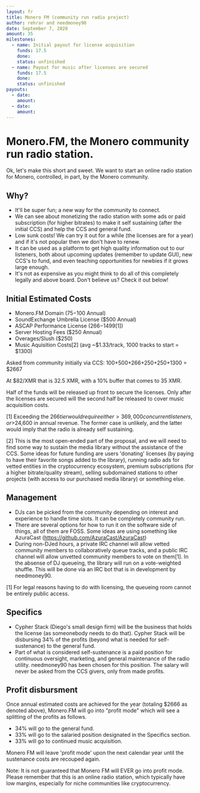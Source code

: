 ```yaml
---
layout: fr
title: Monero FM (community run radio project)
author: rehrar and needmoney90
date: September 7, 2020
amount: 35
milestones:
  - name: Initial payout for license acquisition
    funds: 17.5
    done:
    status: unfinished
  - name: Payout for music after licenses are secured
    funds: 17.5
    done:
    status: unfinished
payouts:
  - date:
    amount:
  - date:
    amount:
---
```


# Monero.FM, the Monero community run radio station.

Ok, let's make this short and sweet. We want to start an online radio station for Monero, controlled, in part, by the Monero community.

## Why? 
- It'll be super fun; a new way for the community to connect. 
- We can see about monetizing the radio station with some ads or paid subscription (for higher bitrates) to make it self sustaining (after the initial CCS) and help the CCS and general fund.
- Low sunk costs! We can try it out for a while (the licenses are for a year) and if it's not popular then we don't have to renew.
- It can be used as a platform to get high quality information out to our listeners, both about upcoming updates (remember to update GUI), new CCS's to fund, and even teaching opportunities for newbies if it grows large enough.
- It's not as expensive as you might think to do all of this completely legally and above board. Don't believe us? Check it out below!


## Initial Estimated Costs
- Monero.FM Domain ($75-$100 Annual)
- SoundExchange Umbrella License ($500 Annual)
- ASCAP Performance License ($266-$1499[1])
- Server Hosting Fees ($250 Annual)
- Overages/Slush ($250)
- Music Aquisition Costs[2] (avg ~$1.33/track, 1000 tracks to start = $1300)

Asked from community initially via CCS: 100+500+266+250+250+1300 = $2667

At $82/XMR that is 32.5 XMR, with a 10% buffer that comes to 35 XMR.

Half of the funds will be released up front to secure the licenses. Only after the licenses are secured will the second half be released to cover music acquisition costs.


[1] Exceeding the $266 tier would require either >369,000 concurrent listeners, or >$24,600 in annual revenue. The former case is unlikely, and the latter would imply that the radio is already self sustaining. 

[2] This is the most open-ended part of the proposal, and we will need to find some way to sustain the media library without the assistance of the CCS. Some ideas for future funding are users 'donating' licenses (by paying to have their favorite songs added to the library), running radio ads for vetted entities in the cryptocurrency ecosystem, premium subscriptions (for a higher bitrate/quality stream), selling subdomained stations to other projects (with access to our purchased media library) or something else.

## Management
- DJs can be picked from the community depending on interest and experience to handle time slots. It can be completely community run.
- There are several options for how to run it on the software side of things, all of them are FOSS. Some ideas are using something like AzuraCast (https://github.com/AzuraCast/AzuraCast)
- During non-DJed hours, a private IRC channel will allow vetted community members to collaboratively queue tracks, and a public IRC channel will allow unvetted community members to vote on them[1]. In the absense of DJ queueing, the library will run on a vote-weighted shuffle. This will be done via an IRC bot that is in development by needmoney90.

[1] For legal reasons having to do with licensing, the queueing room cannot be entirely public access.

## Specifics
- Cypher Stack (Diego's small design firm) will be the business that holds the license (as someonebody needs to do that). Cypher Stack will be disbursing 34% of the profits (beyond what is needed for self-sustenance) to the general fund.
- Part of what is considered self-sustenance is a paid position for continuous oversight, marketing, and general maintenance of the radio utility. needmoney90 has been chosen for this position. The salary will never be asked from the CCS givers, only from made profits.

## Profit disbursment
Once annual estimated costs are achieved for the year (totaling $2666 as denoted above), Monero.FM will go into "profit mode" which will see a splitting of the profits as follows.
- 34% will go to the general fund.
- 33% will go to the salaried position designated in the Specifics section.
- 33% will go to continued music acquisition.

Monero FM will leave 'profit mode' upon the next calendar year until the sustenance costs are recouped again.

Note: It is not guaranteed that Monero FM will EVER go into profit mode. Please remember that this is an online radio station, which typically have low margins, especially for niche communities like cryptocurrency.